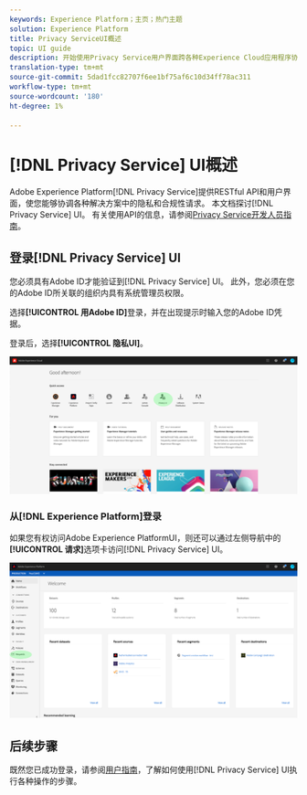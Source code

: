 ```yaml
---
keywords: Experience Platform；主页；热门主题
solution: Experience Platform
title: Privacy ServiceUI概述
topic: UI guide
description: 开始使用Privacy Service用户界面跨各种Experience Cloud应用程序协调和监控隐私请求。
translation-type: tm+mt
source-git-commit: 5dad1fcc82707f6ee1bf75af6c10d34ff78ac311
workflow-type: tm+mt
source-wordcount: '180'
ht-degree: 1%

---
```



# [!DNL Privacy Service] UI概述

Adobe Experience Platform[!DNL Privacy Service]提供RESTful API和用户界面，使您能够协调各种解决方案中的隐私和合规性请求。 本文档探讨[!DNL Privacy Service] UI。 有关使用API的信息，请参阅[Privacy Service开发人员指南](../api/getting-started.md)。

## 登录[!DNL Privacy Service] UI

您必须具有Adobe ID才能验证到[!DNL Privacy Service] UI。 此外，您必须在您的Adobe ID所关联的组织内具有系统管理员权限。

选择&#x200B;**[!UICONTROL 用Adobe ID]**&#x200B;登录，并在出现提示时输入您的Adobe ID凭据。

登录后，选择&#x200B;**[!UICONTROL 隐私UI]**。

![](../images/ui-overview/quick-access.png)

### 从[!DNL Experience Platform]登录

如果您有权访问Adobe Experience PlatformUI，则还可以通过左侧导航中的&#x200B;**[!UICONTROL 请求]**&#x200B;选项卡访问[!DNL Privacy Service] UI。

![](../images/ui-overview/platform.png)

## 后续步骤

既然您已成功登录，请参阅[用户指南](user-guide.md)，了解如何使用[!DNL Privacy Service] UI执行各种操作的步骤。